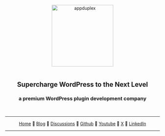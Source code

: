 <div align="center" style="text-align: center;">

<br>

<a href="https://appduplex.com">
  <img src="https://avatars.githubusercontent.com/u/17584877?s=200&v=4" alt="appduplex" width="200">
</a>

<br>
<br>

## Supercharge WordPress to the Next Level

### a premium WordPress plugin development company

<br>

---

[Home][home]
🔸 [Blog][blog]
🔸 [Discussions][discussions]
🔸 [Github][github]
🔸 [Youtube][youtube]
🔸 [X][x]
🔸 [LinkedIn][linkedin]

---

[home]: https://appduplex.com
[blog]: https://blog.appduplex.com
[discussions]: https://github.com/appduplex/appduplex/discussions
[github]: https://github.com/appduplex
[youtube]: https://youtube.com/@appduplex
[x]: https://x.com/appduplex
[linkedin]: https://lk.linkedin.com/company/appduplex

<br>

</div>

<br>
<br>
<br>
